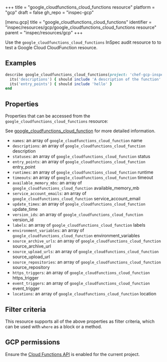 +++
title = "google_cloudfunctions_cloud_functions resource"
platform = "gcp"
draft = false
gh_repo = "inspec-gcp"

[menu.gcp]
title = "google_cloudfunctions_cloud_functions"
identifier = "inspec/resources/gcp/google_cloudfunctions_cloud_functions resource"
parent = "inspec/resources/gcp"
+++

Use the `google_cloudfunctions_cloud_functions` InSpec audit resource to to test a Google Cloud CloudFunction resource.

## Examples

```ruby
describe google_cloudfunctions_cloud_functions(project: 'chef-gcp-inspec', location: 'europe-west1') do
  its('descriptions') { should include 'A description of the function' }
  its('entry_points') { should include 'hello' }
end
```

## Properties

Properties that can be accessed from the `google_cloudfunctions_cloud_functions` resource:

See [google_cloudfunctions_cloud_function](google_cloudfunctions_cloud_function) for more detailed information.

  * `names`: an array of `google_cloudfunctions_cloud_function` name
  * `descriptions`: an array of `google_cloudfunctions_cloud_function` description
  * `statuses`: an array of `google_cloudfunctions_cloud_function` status
  * `entry_points`: an array of `google_cloudfunctions_cloud_function` entry_point
  * `runtimes`: an array of `google_cloudfunctions_cloud_function` runtime
  * `timeouts`: an array of `google_cloudfunctions_cloud_function` timeout
  * `available_memory_mbs`: an array of `google_cloudfunctions_cloud_function` available_memory_mb
  * `service_account_emails`: an array of `google_cloudfunctions_cloud_function` service_account_email
  * `update_times`: an array of `google_cloudfunctions_cloud_function` update_time
  * `version_ids`: an array of `google_cloudfunctions_cloud_function` version_id
  * `labels`: an array of `google_cloudfunctions_cloud_function` labels
  * `environment_variables`: an array of `google_cloudfunctions_cloud_function` environment_variables
  * `source_archive_urls`: an array of `google_cloudfunctions_cloud_function` source_archive_url
  * `source_upload_urls`: an array of `google_cloudfunctions_cloud_function` source_upload_url
  * `source_repositories`: an array of `google_cloudfunctions_cloud_function` source_repository
  * `https_triggers`: an array of `google_cloudfunctions_cloud_function` https_trigger
  * `event_triggers`: an array of `google_cloudfunctions_cloud_function` event_trigger
  * `locations`: an array of `google_cloudfunctions_cloud_function` location

## Filter criteria

This resource supports all of the above properties as filter criteria, which can be used
with `where` as a block or a method.

## GCP permissions

Ensure the [Cloud Functions API](https://console.cloud.google.com/apis/library/cloudfunctions.googleapis.com/) is enabled for the current project.
